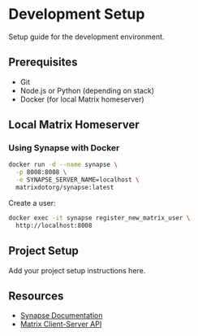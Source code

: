 # Development Setup

Setup guide for the development environment.

## Prerequisites

- Git
- Node.js or Python (depending on stack)
- Docker (for local Matrix homeserver)

## Local Matrix Homeserver

### Using Synapse with Docker

```bash
docker run -d --name synapse \
  -p 8008:8008 \
  -e SYNAPSE_SERVER_NAME=localhost \
  matrixdotorg/synapse:latest
```

Create a user:
```bash
docker exec -it synapse register_new_matrix_user \
  http://localhost:8008
```

## Project Setup

Add your project setup instructions here.

## Resources

- [Synapse Documentation](https://matrix-org.github.io/synapse/latest/)
- [Matrix Client-Server API](https://spec.matrix.org/latest/client-server-api/)
